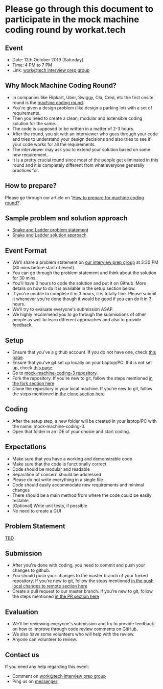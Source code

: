 # Please go through this document to participate in the mock machine coding round by workat.tech

## Event
- Date: 12th October 2019 (Saturday)
- Time: 4 PM to 7 PM
- Link: <a href="https://workat.tech/community" target="_blank">work@tech interview prep group</a>

## Why Mock Machine Coding Round?
- In companies like Flipkart, Uber, Swiggy, Ola, Cred, etc the first onsite round is the <a href="https://workat.tech/machine-coding/article/what-is-a-machine-coding-round-omfn1w54ojlg" target="_blank">machine coding round</a>.
- You're given a design problem (like design a parking lot) with a set of requirements.
- Then you need to create a clean, modular and extensible coding solution for the same.
- The code is supposed to be written in a matter of 2-3 hours.
- After the round, you sit with an interviewer who goes through your code and tries to understand your design decisions and also tries to see if your code works for all the requirements.
- The interviewer may ask you to extend your solution based on some new requirement.
- It is a pretty crucial round since most of the people get eliminated in this round and it is completely different from what everyone generally practices for.

## How to prepare?
Please go through our article on '<a href="https://workat.tech/machine-coding/article/how-to-prepare-for-machine-coding-round-naf2ih7a9e5l" target="_blank">How to prepare for machine coding round?</a>'.

## Sample problem and solution approach
- <a href="https://workattech.github.io/mock-machine-coding-1" target="_blank">Snake and Ladder problem statement</a>
- <a href="https://workat.tech/machine-coding/article/how-to-design-snake-and-ladder-machine-coding-ehskk9c40x2w" target="_blank">Snake and Ladder solution approach</a>

## Event Format
- We'll share a problem statement on <a href="https://workat.tech/community" target="_blank">our interview prep group</a> at 3:30 PM (30 mins before start of event).
- You can go through the problem statement and think about the solution for 30 mins.
- You'll have 3 hours to code the solution and put it on Github. More details on how to do it is available in the setup section below.
- If you're unable to complete it in 3 hours, it is totally fine. Please submit it whenever you're done though it would be good if you can do it in 3 hours.
- We'll try to evaluate everyone's submission ASAP.
- We highly recommend you to go through the submissions of other people as well to learn different approaches and also to provide feedback.

## Setup
- Ensure that you've a github account. If you do not have one, check <a href="git#create-github-account" target="_blank">this page</a>.
- Ensure that you've git set up locally on your Laptop/PC. If it is not set up, check <a href="git#install-git-locally" target="_blank">this page</a>.
- Go to <a href="https://github.com/workattech/mock-machine-coding-3" target="_blank">mock-machine-coding-3 repository</a>.
- Fork the repository. If you're new to git, follow the steps mentioned <a href="git#fork" target="_blank">in the fork section here</a>
- Clone the repository in your local machine. If you're new to git, follow the steps mentioned <a href="git#clone" target="_blank">in the clone section here</a>

## Coding
- After the setup step, a new folder will be created in your laptop/PC with the name: mock-machine-coding-3.
- Open that folder in an IDE of your choice and start coding.

## Expectations
- Make sure that you have a working and demonstrable code
- Make sure that the code is functionally correct
- Code should be modular and readable
- Separation of concern should be addressed
- Please do not write everything in a single file
- Code should easily accommodate new requirements and minimal changes
- There should be a main method from where the code could be easily testable
- [Optional] Write unit tests, if possible
- No need to create a GUI

## Problem Statement
<a href="problem-statement" target="_blank">TBD</a>

## Submission
- After you're done with coding, you need to commit and push your changes to github.
- You should push your changes to the master branch of your forked repository. If you're new to git, follow the steps mentioned <a href="git#push-local-changes-to-remote" target="_blank">in the push local changes to remote section here</a>
- Create a pull request to our master branch. If you're new to git, follow the steps mentioned <a href="git#pr" target="_blank">in the PR section here</a>

## Evaluation
- We'll be reviewing everyone's submission and try to provide feedback on how to improve through code review comments on GitHub.
- We also have some volunteers who will help with the review.
- Anyone can volunteer to review.

## Contact us
If you need any help regarding this event:
- Comment on <a href="https://workat.tech/community" target="_blank">work@tech interview prep group</a>
- Ping us on <a href="m.me/workattech" target="_blank">messenger</a>
